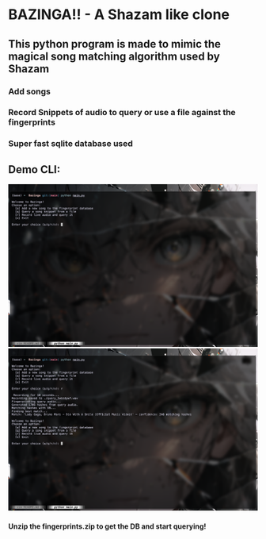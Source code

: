 # BAZINGA!! - A Shazam like clone

## This python program is made to mimic the magical song matching algorithm used by Shazam


### Add songs
### Record Snippets of audio to query or use a file against the fingerprints 
### Super fast sqlite database used


## Demo CLI:

![Bazinga menu](./assets/bazinga1.png)
![Bazinga query](./assets/bazinga2.png)


#### Unzip the fingerprints.zip to get the DB and start querying!
